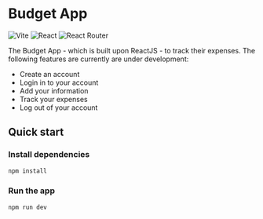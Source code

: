# Budget App

![Vite](https://img.shields.io/badge/vite-%23646CFF.svg?style=for-the-badge&logo=vite&logoColor=white)
![React](https://img.shields.io/badge/react-%2320232a.svg?style=for-the-badge&logo=react&logoColor=%2361DAFB)
![React Router](https://img.shields.io/badge/React_Router-CA4245?style=for-the-badge&logo=react-router&logoColor=white)

The Budget App - which is built upon ReactJS - to track their expenses.
The following features are currently are under development:

- Create an account
- Login in to your account
- Add your information
- Track your expenses
- Log out of your account

## Quick start

### Install dependencies

```bash
npm install
```

### Run the app

```bash
npm run dev
```
